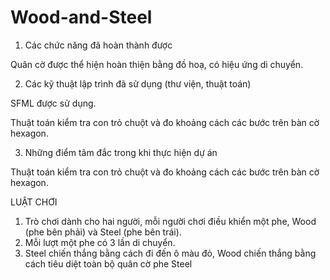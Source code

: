 # Wood-and-Steel
1. Các chức năng đã hoàn thành được

Quân cờ được thể hiện hoàn thiện bằng đồ hoạ, có hiệu ứng di chuyển.


2. Các kỹ thuật lập trình đã sử dụng (thư viện, thuật toán)

SFML được sử dụng.

Thuật toán kiểm tra con trỏ chuột và đo khoảng cách các bước trên bàn cờ hexagon.


3. Những điểm tâm đắc trong khi thực hiện dự án

Thuật toán kiểm tra con trỏ chuột và đo khoảng cách các bước trên bàn cờ hexagon.


LUẬT CHƠI
1. Trò chơi dành cho hai người, mỗi người chơi điều khiển một phe, Wood (phe bên phải) và Steel (phe bên trái).
2. Mỗi lượt một phe có 3 lần di chuyển.
3. Steel chiến thắng bằng cách đi đến ô màu đỏ, Wood chiến thắng bằng cách tiêu diệt toàn bộ quân cờ phe Steel
